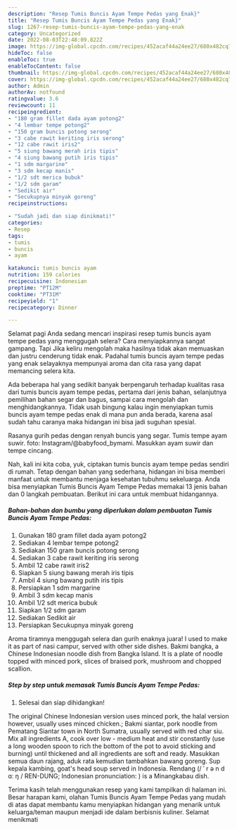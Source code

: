 ```yaml
---
description: "Resep Tumis Buncis Ayam Tempe Pedas yang Enak}"
title: "Resep Tumis Buncis Ayam Tempe Pedas yang Enak}"
slug: 1267-resep-tumis-buncis-ayam-tempe-pedas-yang-enak
category: Uncategorized
date: 2022-08-03T22:48:09.822Z
image: https://img-global.cpcdn.com/recipes/452acaf44a24ee27/680x482cq70/tumis-buncis-ayam-tempe-pedas-foto-resep-utama.jpg
hideToc: false
enableToc: true
enableTocContent: false
thumbnail: https://img-global.cpcdn.com/recipes/452acaf44a24ee27/680x482cq70/tumis-buncis-ayam-tempe-pedas-foto-resep-utama.jpg
cover: https://img-global.cpcdn.com/recipes/452acaf44a24ee27/680x482cq70/tumis-buncis-ayam-tempe-pedas-foto-resep-utama.jpg
author: Admin
authorAv: notfound
ratingvalue: 3.6
reviewcount: 11
recipeingredient:
- "180 gram fillet dada ayam potong2"
- "4 lembar tempe potong2"
- "150 gram buncis potong serong"
- "3 cabe rawit keriting iris serong"
- "12 cabe rawit iris2"
- "5 siung bawang merah iris tipis"
- "4 siung bawang putih iris tipis"
- "1 sdm margarine"
- "3 sdm kecap manis"
- "1/2 sdt merica bubuk"
- "1/2 sdm garam"
- "Sedikit air"
- "Secukupnya minyak goreng"
recipeinstructions:

- "Sudah jadi dan siap dinikmati!"
categories:
- Resep
tags:
- tumis
- buncis
- ayam

katakunci: tumis buncis ayam 
nutrition: 159 calories
recipecuisine: Indonesian
preptime: "PT12M"
cooktime: "PT31M"
recipeyield: "1"
recipecategory: Dinner

---
```



Selamat pagi Anda sedang mencari inspirasi resep tumis buncis ayam tempe pedas yang menggugah selera? Cara menyiapkannya sangat gampang. Tapi Jika keliru mengolah maka hasilnya tidak akan memuaskan dan justru cenderung tidak enak. Padahal tumis buncis ayam tempe pedas yang enak selayaknya mempunyai aroma dan cita rasa yang dapat memancing selera kita.


Ada beberapa hal yang sedikit banyak berpengaruh terhadap kualitas rasa dari tumis buncis ayam tempe pedas, pertama dari jenis bahan, selanjutnya pemilihan bahan segar dan bagus, sampai cara mengolah dan menghidangkannya. Tidak usah bingung kalau ingin menyiapkan tumis buncis ayam tempe pedas enak di mana pun anda berada, karena asal sudah tahu caranya maka hidangan ini bisa jadi suguhan spesial.

Rasanya gurih pedas dengan renyah buncis yang segar. Tumis tempe ayam suwir. foto: Instagram/@babyfood_bymami. Masukkan ayam suwir dan tempe cincang.


Nah, kali ini kita coba, yuk, ciptakan tumis buncis ayam tempe pedas sendiri di rumah. Tetap dengan bahan yang sederhana, hidangan ini bisa memberi manfaat untuk membantu menjaga kesehatan tubuhmu sekeluarga. Anda bisa menyiapkan Tumis Buncis Ayam Tempe Pedas memakai 13 jenis bahan dan 0 langkah pembuatan. Berikut ini cara untuk membuat hidangannya.

<!--inarticleads1-->

##### Bahan-bahan dan bumbu yang diperlukan dalam pembuatan Tumis Buncis Ayam Tempe Pedas:

1. Gunakan 180 gram fillet dada ayam potong2
1. Sediakan 4 lembar tempe potong2
1. Sediakan 150 gram buncis potong serong
1. Sediakan 3 cabe rawit keriting iris serong
1. Ambil 12 cabe rawit iris2
1. Siapkan 5 siung bawang merah iris tipis
1. Ambil 4 siung bawang putih iris tipis
1. Persiapkan 1 sdm margarine
1. Ambil 3 sdm kecap manis
1. Ambil 1/2 sdt merica bubuk
1. Siapkan 1/2 sdm garam
1. Sediakan Sedikit air
1. Persiapkan Secukupnya minyak goreng


Aroma tiramnya menggugah selera dan gurih enaknya juara! I used to make it as part of nasi campur, served with other side dishes. Bakmi bangka, a Chinese Indonesian noodle dish from Bangka Island. It is a plate of noodle topped with minced pork, slices of braised pork, mushroom and chopped scallion. 

<!--inarticleads2-->

##### Step by step untuk memasak Tumis Buncis Ayam Tempe Pedas:


1. Selesai dan siap dihidangkan!

The original Chinese Indonesian version uses minced pork, the halal version however, usually uses minced chicken.; Bakmi siantar, pork noodle from Pematang Siantar town in North Sumatra, usually served with red char siu. Mix all ingredients A, cook over low - medium heat and stir constantly (use a long wooden spoon to rich the bottom of the pot to avoid sticking and burning) until thickened and all ingredients are soft and ready. Masukkan semua daun rajang, aduk rata kemudian tambahkan bawang goreng. Sup kepala kambing, goat&#39;s head soup served in Indonesia. Rendang (/ ˈ r ə n d ɑː ŋ / REN-DUNG; Indonesian pronunciation: ) is a Minangkabau dish. 

Terima kasih telah menggunakan resep yang kami tampilkan di halaman ini. Besar harapan kami, olahan Tumis Buncis Ayam Tempe Pedas yang mudah di atas dapat membantu kamu menyiapkan hidangan yang menarik untuk keluarga/teman maupun menjadi ide dalam berbisnis kuliner. Selamat menikmati
